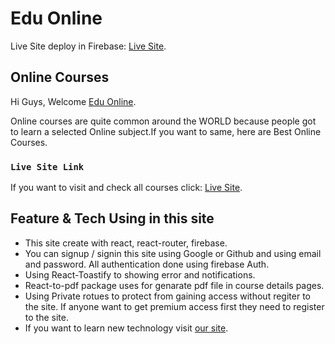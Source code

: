 # Edu Online

Live Site deploy in Firebase: [Live Site](https://ca-ten-learning-platform.web.app/).

## Online Courses

Hi Guys, Welcome [Edu Online](https://ca-ten-learning-platform.web.app/).

Online courses are quite common around the WORLD because people got to learn a selected Online subject.If you want to same, here are Best Online Courses.

### `Live Site Link`

If you want to visit and check all courses click: [Live Site](https://ca-ten-learning-platform.web.app/).

## Feature & Tech Using in this site

- This site create with react, react-router, firebase.
- You can signup / signin this site using Google or Github and using email and password. All authentication done using firebase Auth.
- Using React-Toastify to showing error and notifications.
- React-to-pdf package uses for genarate pdf file in course details pages.
- Using Private rotues to protect from gaining access without regiter to the site. If anyone want to get premium access first they need to register to the site.
- If you want to learn new technology visit [our site](https://ca-ten-learning-platform.web.app/).
